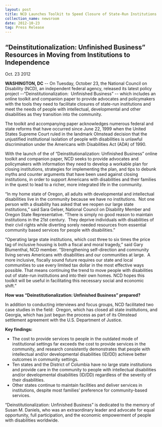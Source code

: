 ```yaml
---
layout: post
title: NCD Launches Toolkit to Speed Closure of State-Run Institutions
collection_name: newsroom
date: 2012-10-23
tag: Press Release
---
```

## “Deinstitutionalization: Unfinished Business” Resources in Moving from Institutions to Independence

O﻿ct. 23 2012

**WASHINGTON, DC** -- On Tuesday, October 23, the National Council on Disability (NCD), an independent federal agency, released its latest policy project --“Deinstitutionalization:  Unfinished Business” -- which includes an online toolkit and companion paper to provide advocates and policymakers with the tools they need to facilitate closures of state-run institutions and meet the needs of people with intellectual, developmental and other disabilities as they transition into the community. 

The toolkit and accompanying paper acknowledges numerous federal and state reforms that have occurred since June 22, 1999 when the United States Supreme Court ruled in the landmark Olmstead decision that the unjustified institutional isolation of people with disabilities is unlawful discrimination under the Americans with Disabilities Act (ADA) of 1990.

With the launch of the of “Deinstitutionalization: Unfinished Business” online toolkit and companion paper, NCD seeks to provide advocates and policymakers with information they need to develop a workable plan for closing institutions, strategies for implementing the plan, and tips to debunk myths and counter arguments that have been used against closing institutions, in order to support Americans with disabilities and their families in the quest to lead to a richer, more integrated life in the community.

“In my home state of Oregon, all adults with developmental and intellectual disabilities live in the community because we have no institutions.  Not one person with a disability has asked that we reopen our large state institutions,” said Sara Gelser, National Council on Disability Member and Oregon State Representative. “There is simply no good reason to maintain institutions in the 21st century.  They deprive individuals with disabilities of their civil rights while diverting sorely needed resources from essential community based services for people with disabilities.”  

“Operating large state institutions, which cost three to six times the price tag of inclusive housing is both a fiscal and moral tragedy,” said Gary Blumenthal, NCD member. “Strengthening self-direction and community living serves Americans with disabilities and our communities at large.  A more inclusive, fiscally sound future requires our state and local communities to use every limited tax dollar in the most effective ways possible. That means continuing the trend to move people with disabilities out of state-run institutions and into their own homes. NCD hopes this toolkit will be useful in facilitating this necessary social and economic shift.” 

**How was “Deinstitutionalization: Unfinished Business” prepared?** 

In addition to conducting interviews and focus groups, NCD facilitated two case studies in the field:  Oregon, which has closed all state institutions, and Georgia, which has just begun the process as part of its Olmstead settlement agreement with the U.S. Department of Justice.  

**Key findings:** 

* The cost to provide services to people in the outdated mode of institutional settings far exceeds the cost to provide services in the community, and research consistently demonstrates that people with intellectual and/or developmental disabilities (ID/DD) achieve better outcomes in community settings.
* Ten states and the District of Columbia have no large state institutions and provide care in the community to people with intellectual disabilities and/or developmental disabilities (ID/DD) regardless of the severity of their disabilities.
* Other states continue to maintain facilities and deliver services in institutions, despite most families’ preference for community-based services.  

“Deinstitutionalization: Unfinished Business” is dedicated to the memory of Susan M. Daniels, who was an extraordinary leader and advocate for equal opportunity, full participation, and the economic empowerment of people with disabilities worldwide.

<!--EndFragment-->